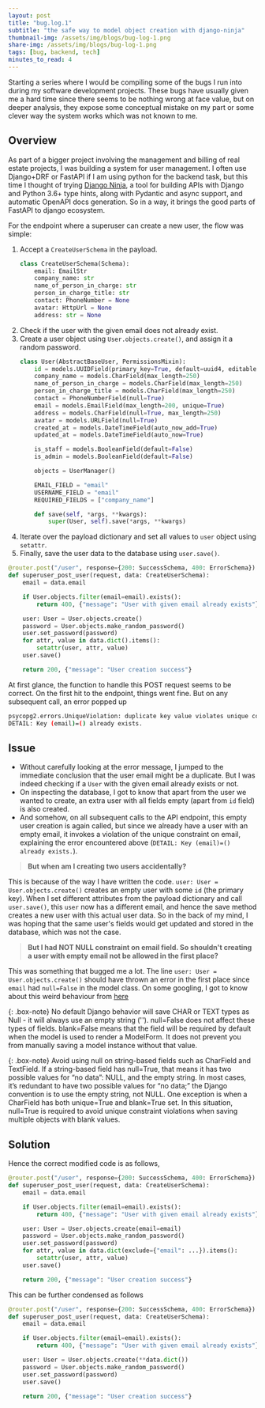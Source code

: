 ```yaml
---
layout: post
title: "bug.log.1"
subtitle: "the safe way to model object creation with django-ninja"
thumbnail-img: /assets/img/blogs/bug-log-1.png
share-img: /assets/img/blogs/bug-log-1.png
tags: [bug, backend, tech]
minutes_to_read: 4
---
```


Starting a series where I would be compiling some of the bugs I run into during my software development projects. These bugs have usually given me a hard time since there seems to be nothing wrong at face value, but on deeper analysis, they expose some conceptual mistake on my part or some clever way the system works which was not known to me.

## Overview

As part of a bigger project involving the management and billing of real estate projects, I was building a system for user management. I often use Django+DRF or FastAPI if I am using python for the backend task, but this time I thought of trying [Django Ninja](https://django-ninja.rest-framework.com/), a tool for building APIs with Django and Python 3.6+ type hints, along with Pydantic and async support, and automatic OpenAPI docs generation. So in a way, it brings the good parts of FastAPI to django ecosystem.

For the endpoint where a superuser can create a new user, the flow was simple:
1. Accept a `CreateUserSchema` in the payload.
    ```python
    class CreateUserSchema(Schema):
        email: EmailStr
        company_name: str
        name_of_person_in_charge: str
        person_in_charge_title: str
        contact: PhoneNumber = None
        avatar: HttpUrl = None
        address: str = None
    ```
2. Check if the user with the given email does not already exist.
3. Create a user object using `User.objects.create()`, and assign it a random password.
    ```python
    class User(AbstractBaseUser, PermissionsMixin):
        id = models.UUIDField(primary_key=True, default=uuid4, editable=False)
        company_name = models.CharField(max_length=250)
        name_of_person_in_charge = models.CharField(max_length=250)
        person_in_charge_title = models.CharField(max_length=250)
        contact = PhoneNumberField(null=True)
        email = models.EmailField(max_length=200, unique=True)
        address = models.CharField(null=True, max_length=250)
        avatar = models.URLField(null=True)
        created_at = models.DateTimeField(auto_now_add=True)
        updated_at = models.DateTimeField(auto_now=True)

        is_staff = models.BooleanField(default=False)
        is_admin = models.BooleanField(default=False)

        objects = UserManager()

        EMAIL_FIELD = "email"
        USERNAME_FIELD = "email"
        REQUIRED_FIELDS = ["company_name"]

        def save(self, *args, **kwargs):
            super(User, self).save(*args, **kwargs)
    ```
4. <span class="mark">Iterate over the payload dictionary and set all values to `user` object using `setattr`.</span>
5. Finally, save the user data to the database using `user.save()`.

```python
@router.post("/user", response={200: SuccessSchema, 400: ErrorSchema})
def superuser_post_user(request, data: CreateUserSchema):
    email = data.email

    if User.objects.filter(email=email).exists():
        return 400, {"message": "User with given email already exists"}

    user: User = User.objects.create()
    password = User.objects.make_random_password()
    user.set_password(password)
    for attr, value in data.dict().items():
        setattr(user, attr, value)
    user.save()

    return 200, {"message": "User creation success"}
```

At first glance, the function to handle this POST request seems to be correct. On the first hit to the endpoint, things went fine. But on any subsequent call, an error popped up

```bash
psycopg2.errors.UniqueViolation: duplicate key value violates unique constraint "account_user_email_key"
DETAIL: Key (email)=() already exists.
```

## Issue

- Without carefully looking at the error message, I jumped to the immediate conclusion that the user email might be a duplicate. But I was indeed checking if a `User` with the given email already exists or not.
- On inspecting the database, I got to know that apart from the user we wanted to create, an extra user with all fields empty (apart from `id` field) is also created.
- And somehow, on all subsequent calls to the API endpoint, this empty user creation is again called, but since we already have a user with an empty email, it invokes a violation of the unique constraint on email, explaining the error encountered above (`DETAIL: Key (email)=() already exists.`).

> **But when am I creating two users accidentally?**

This is because of the way I have written the code. `user: User = User.objects.create()` creates an empty user with some `id` (the primary key). When I set different attributes from the payload dictionary and call `user.save()`, this `user` now has a different email, and hence the save method creates a new user with this actual user data. <span class="mark">So in the back of my mind, I was hoping that the same user's fields would get updated and stored in the database, which was not the case.</span>

> **But I had NOT NULL constraint on email field. So shouldn't creating a user with empty email not be allowed in the first place?**

This was something that bugged me a lot. The line `user: User = User.objects.create()` should have thrown an error in the first place since `email` had `null=False` in the model class. On some googling, I got to know about this weird behaviour from [here](https://stackoverflow.com/questions/39176618/django-charfield-null-false-integrity-error-not-raised)

{: .box-note}
No default Django behavior will save CHAR or TEXT types as Null - it will always use an empty string (''). null=False does not affect these types of fields.
blank=False means that the field will be required by default when the model is used to render a ModelForm. It does not prevent you from manually saving a model instance without that value.

{: .box-note}
Avoid using null on string-based fields such as CharField and TextField. If a string-based field has null=True, that means it has two possible values for “no data”: NULL, and the empty string. In most cases, it’s redundant to have two possible values for “no data;” the Django convention is to use the empty string, not NULL. One exception is when a CharField has both unique=True and blank=True set. In this situation, null=True is required to avoid unique constraint violations when saving multiple objects with blank values.

## Solution

Hence the correct modified code is as follows, 

```python
@router.post("/user", response={200: SuccessSchema, 400: ErrorSchema})
def superuser_post_user(request, data: CreateUserSchema):
    email = data.email

    if User.objects.filter(email=email).exists():
        return 400, {"message": "User with given email already exists"}

    user: User = User.objects.create(email=email)
    password = User.objects.make_random_password()
    user.set_password(password)
    for attr, value in data.dict(exclude={"email": ...}).items():
        setattr(user, attr, value)
    user.save()

    return 200, {"message": "User creation success"}
```

This can be further condensed as follows

```python
@router.post("/user", response={200: SuccessSchema, 400: ErrorSchema})
def superuser_post_user(request, data: CreateUserSchema):
    email = data.email

    if User.objects.filter(email=email).exists():
        return 400, {"message": "User with given email already exists"}

    user: User = User.objects.create(**data.dict())
    password = User.objects.make_random_password()
    user.set_password(password)
    user.save()

    return 200, {"message": "User creation success"}
```

